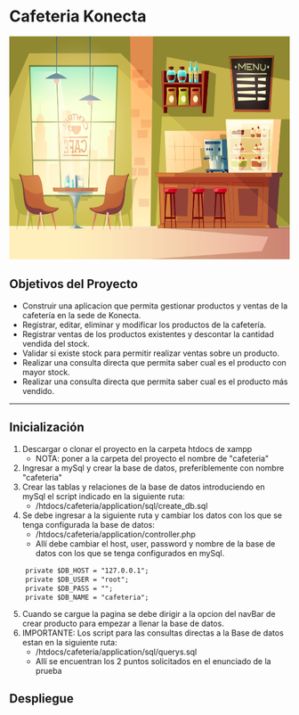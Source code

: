 # Cafeteria Konecta 

<p align="right">
  <img width="1400" height="400" src="./coffeeShop.jpg" />
</p>


## Objetivos del Proyecto

- Construir una aplicacion que permita gestionar productos y ventas de la cafetería en la sede de Konecta.
- Registrar, editar, eliminar y modificar los productos de la cafetería.
- Registrar ventas de los productos existentes y descontar la cantidad vendida del stock.
- Validar si existe stock para permitir realizar ventas sobre un producto.
- Realizar una consulta directa que permita saber cual es el producto con mayor stock. 
- Realizar una consulta directa que permita saber cual es el producto más vendido. 
***


## Inicialización

1. Descargar o clonar el proyecto en la carpeta htdocs de xampp 
    - NOTA: poner a la carpeta del proyecto el nombre de "cafeteria"
2. Ingresar a mySql y crear la base de datos, preferiblemente con nombre "cafeteria"
3. Crear las tablas y relaciones de la base de datos introduciendo en mySql el script indicado en la siguiente ruta:
    - /htdocs/cafeteria/application/sql/create_db.sql
4. Se debe ingresar a la siguiente ruta y cambiar los datos con los que se tenga configurada la base de datos:
    - /htdocs/cafeteria/application/controller.php
    - Allí debe cambiar el host, user, password y nombre de la base de datos con los que se tenga configurados en mySql.
```
    private $DB_HOST = "127.0.0.1";
    private $DB_USER = "root";
    private $DB_PASS = "";
    private $DB_NAME = "cafeteria";
```
5. Cuando se cargue la pagina se debe dirigir a la opcion del navBar de crear producto para empezar a llenar la base de datos.
6. IMPORTANTE: Los script para las consultas directas a la Base de datos estan en la siguiente ruta:
    - /htdocs/cafeteria/application/sql/querys.sql
    - Allí se encuentran los 2 puntos solicitados en el enunciado de la prueba

## Despliegue
